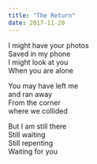```yaml
---
title: "The Return"
date: 2017-11-20
---
```


I might have your photos  
Saved in my phone  
I might look at you  
When you are alone

You may have left me  
and ran away  
From the corner  
where we collided

But I am still there  
Still waiting  
Still repenting  
Waiting for you
